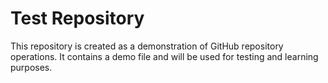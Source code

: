 # Test Repository

This repository is created as a demonstration of GitHub repository operations. It contains a demo file and will be used for testing and learning purposes.